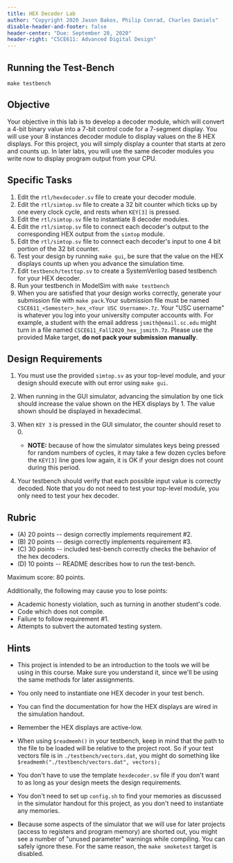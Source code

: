 ```yaml
---
title: HEX Decoder Lab
author: "Copyright 2020 Jason Bakos, Philip Conrad, Charles Daniels"
disable-header-and-footer: false
header-center: "Due: September 20, 2020"
header-right: "CSCE611: Advanced Digital Design"
---
```


## Running the Test-Bench
`make testbench`

## Objective

Your objective in this lab is to develop a decoder module, which will convert a
4-bit binary value into a 7-bit control code for a 7-segment display. You will
use your 8 instances decoder module to display values on the 8 HEX displays.
For this project, you will simply display a counter that starts at zero and
counts up. In later labs, you will use the same decoder modules you write now
to display program output from your CPU.

## Specific Tasks

1. Edit the `rtl/hexdecoder.sv` file to create your decoder module.
2. Edit the `rtl/simtop.sv` file to create a 32 bit counter which ticks up by
   one every clock cycle, and rests when `KEY[3]` is pressed.
3. Edit the `rtl/simtop.sv` file to instantiate 8 decoder modules.
4. Edit the `rtl/simtop.sv` file to connect each decoder's output to the
   corresponding HEX output from the `simtop` module.
5. Edit the `rtl/simtop.sv` file to connect each decoder's input to one 4 bit
   portion of the 32 bit counter.
6. Test your design by running `make gui`, be sure that the value on the HEX
   displays counts up when you advance the simulation time.
7. Edit `testbench/testtop.sv` to create a SystemVerilog based testbench for
   your HEX decoder.
8. Run your testbench in ModelSim with `make testbench`
9. When you are satisfied that your design works correctly, generate your
   submission file with `make pack`.Your submission file must be named
   `CSCE611_<Semester>_hex_<Your USC Username>.7z`. Your "USC username" is
   whatever you log into your university computer accounts with. For example,
   a student with the email address `jsmith@email.sc.edu` might turn in a file
   named `CSCE611_Fall2020_hex_jsmith.7z`. Please use the provided Make target,
   **do not pack your submission manually**.

## Design Requirements

1. You must use the provided `simtop.sv` as your top-level module, and your
   design should execute with out error using `make gui`.

2. When running in the GUI simulator, advancing the simulation by one tick
   should increase the value shown on the HEX displays by 1. The value shown
   should be displayed in hexadecimal.

3. When `KEY 3` is pressed in the GUI simulator, the counter should reset to 0.
	* **NOTE:** because of how the simulator simulates keys being pressed for
	  random numbers of cycles, it may take a few dozen cycles before the
	  `KEY[3]` line goes low again, it is OK if your design does not
	  count during this period.

4. Your testbench should verify that each possible input value is correctly
   decoded. Note that you do not need to test your top-level module, you only
   need to test your hex decoder.

## Rubric

* (A) 20 points -- design correctly implements requirement #2.
* (B) 20 points -- design correctly implements requirement #3.
* (C) 30 points -- included test-bench correctly checks the behavior of the hex
  decoders.
* (D) 10 points -- README describes how to run the test-bench.

Maximum score: 80 points.

Additionally, the following may cause you to lose points:

* Academic honesty violation, such as turning in another student's code.
* Code which does not compile.
* Failure to follow requirement #1.
* Attempts to subvert the automated testing system.


## Hints

* This project is intended to be an introduction to the tools we will be using
  in this course. Make sure you understand it, since we'll be using the same
  methods for later assignments.

* You only need to instantiate one HEX decoder in your test bench.

* You can find the documentation for how the HEX displays are wired in the
  simulation handout.

* Remember the HEX displays are active-low.

* When using `$readmemh()` in your testbench, keep in mind that the path to
  the file to be loaded will be relative to the project root. So if your test
  vectors file is in `./testbench/vectors.dat`, you might do something like
  `$readmemh("./testbench/vectors.dat", vectors);`


* You don't have to use the template `hexdecoder.sv` file if you don't want to
  as long as your design meets the design requirements.

* You don't need to set up `config.sh` to find your memories as discussed in
  the simulator handout for this project, as you don't need to instantiate any
  memories.

* Because some aspects of the simulator that we will use for later projects
  (access to registers and program memory) are shorted out, you might see a
  number of "unused parameter" warnings while compiling. You can safely ignore
  these. For the same reason, the `make smoketest` target is disabled.

